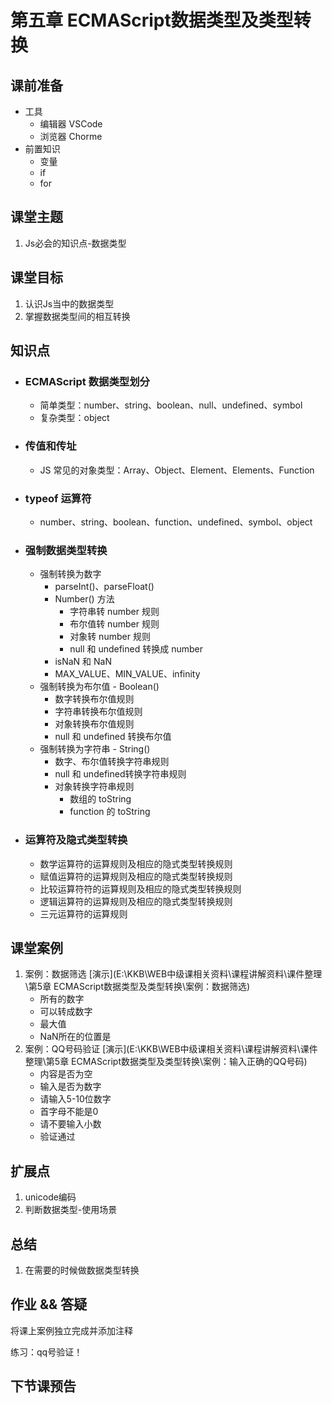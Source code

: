 # 第五章 ECMAScript数据类型及类型转换



## 课前准备

- 工具
  - 编辑器 VSCode
  - 浏览器 Chorme
- 前置知识
  - 变量
  - if
  - for

## 课堂主题

1. Js必会的知识点-数据类型

## 课堂目标

1. 认识Js当中的数据类型
2. 掌握数据类型间的相互转换

## 知识点

- ### ECMAScript 数据类型划分

  - 简单类型：number、string、boolean、null、undefined、symbol
  - 复杂类型：object

- ### 传值和传址

  - JS 常见的对象类型：Array、Object、Element、Elements、Function

- ### typeof 运算符

  - number、string、boolean、function、undefined、symbol、object	

- ### 强制数据类型转换

  - 强制转换为数字
    - parseInt()、parseFloat()
    - Number() 方法
      - 字符串转 number 规则
      - 布尔值转 number 规则
      - 对象转 number 规则
      - null 和 undefined 转换成 number
    - isNaN 和 NaN
    - MAX_VALUE、MIN_VALUE、infinity
  - 强制转换为布尔值 - Boolean()   
    - 数字转换布尔值规则
    - 字符串转换布尔值规则
    - 对象转换布尔值规则
    - null 和 undefined 转换布尔值
  - 强制转换为字符串  - String()
    - 数字、布尔值转换字符串规则
    - null 和 undefined转换字符串规则
    - 对象转换字符串规则
      - 数组的 toString
      - function 的 toString

- ### 运算符及隐式类型转换

  - 数学运算符的运算规则及相应的隐式类型转换规则
  - 赋值运算符的运算规则及相应的隐式类型转换规则
  - 比较运算符符的运算规则及相应的隐式类型转换规则
  - 逻辑运算符的运算规则及相应的隐式类型转换规则  
  - 三元运算符的运算规则

## 课堂案例

1. 案例：数据筛选  [演示](E:\KKB\WEB中级课相关资料\课程讲解资料\课件整理\第5章 ECMAScript数据类型及类型转换\案例：数据筛选)
   - 所有的数字
   - 可以转成数字
   - 最大值
   - NaN所在的位置是
2. 案例：QQ号码验证  [演示](E:\KKB\WEB中级课相关资料\课程讲解资料\课件整理\第5章 ECMAScript数据类型及类型转换\案例：输入正确的QQ号码)
   - 内容是否为空
   - 输入是否为数字
   - 请输入5-10位数字
   - 首字母不能是0
   - 请不要输入小数
   - 验证通过

## 扩展点

1.  unicode编码
2. 判断数据类型-使用场景

## 总结

1. 在需要的时候做数据类型转换



## 作业 && 答疑

将课上案例独立完成并添加注释

练习：qq号验证！

## 下节课预告







